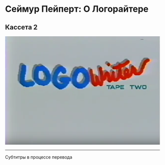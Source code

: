 # Сеймур Пейперт: О Логорайтере
## Кассета 2 

[![LR2](./images/LW2.png)](https://youtu.be/HNeeOy1tXHw?autoplay=1)

---

Субтитры в процессе перевода